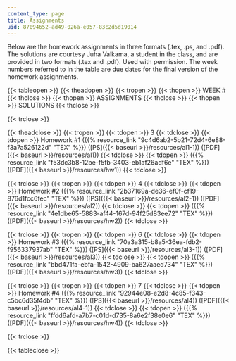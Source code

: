 ```yaml
---
content_type: page
title: Assignments
uid: 87094652-ad49-026a-e057-83c2d5d19014
---
```


Below are the homework assignments in three formats (.tex, .ps, and .pdf). The solutions are courtesy Juha Valkama, a student in the class, and are provided in two formats (.tex and .pdf). Used with permission. The week numbers referred to in the table are due dates for the final version of the homework assignments.

{{< tableopen >}}
{{< theadopen >}}
{{< tropen >}}
{{< thopen >}}
WEEK #
{{< thclose >}}
{{< thopen >}}
ASSIGNMENTS
{{< thclose >}}
{{< thopen >}}
SOLUTIONS
{{< thclose >}}

{{< trclose >}}

{{< theadclose >}}
{{< tropen >}}
{{< tdopen >}}
3
{{< tdclose >}}
{{< tdopen >}}
Homework #1 ({{% resource_link "9c4d6ab2-5b21-72d4-6e88-f3a7a526122d" "TEX" %}}) ([PS]({{< baseurl >}}/resources/al1-1)) ([PDF]({{< baseurl >}}/resources/al1))
{{< tdclose >}}
{{< tdopen >}}
({{% resource_link "f53dc3b8-12be-f5fb-3403-eb1af26adf6e" "TEX" %}}) ([PDF]({{< baseurl >}}/resources/hw1))
{{< tdclose >}}

{{< trclose >}}
{{< tropen >}}
{{< tdopen >}}
4
{{< tdclose >}}
{{< tdopen >}}
Homework #2 ({{% resource_link "2b37169a-de36-ef0f-cf19-876d1fcc6fec" "TEX" %}}) ([PS]({{< baseurl >}}/resources/al2-1)) ([PDF]({{< baseurl >}}/resources/al2))
{{< tdclose >}}
{{< tdopen >}}
({{% resource_link "4e1dbe65-5883-af44-167d-94f25d83ee72" "TEX" %}}) ([PDF]({{< baseurl >}}/resources/hw2))
{{< tdclose >}}

{{< trclose >}}
{{< tropen >}}
{{< tdopen >}}
6
{{< tdclose >}}
{{< tdopen >}}
Homework #3 ({{% resource_link "70a3a315-b8a5-36ea-fdb2-f956337937ab" "TEX" %}}) ([PS]({{< baseurl >}}/resources/al3-1)) ([PDF]({{< baseurl >}}/resources/al3))
{{< tdclose >}}
{{< tdopen >}}
({{% resource_link "bbd471fa-ebfa-1542-4909-ba627aaed734" "TEX" %}}) ([PDF]({{< baseurl >}}/resources/hw3))
{{< tdclose >}}

{{< trclose >}}
{{< tropen >}}
{{< tdopen >}}
7
{{< tdclose >}}
{{< tdopen >}}
Homework #4 ({{% resource_link "92944e08-e2d8-4c85-f343-c5bc6d35f4db" "TEX" %}}) ([PS]({{< baseurl >}}/resources/al4)) ([PDF]({{< baseurl >}}/resources/al4-1))
{{< tdclose >}}
{{< tdopen >}}
({{% resource_link "ffdd6afd-a7b7-c01d-d735-8a6e2f38e0e6" "TEX" %}}) ([PDF]({{< baseurl >}}/resources/hw4))
{{< tdclose >}}

{{< trclose >}}

{{< tableclose >}}